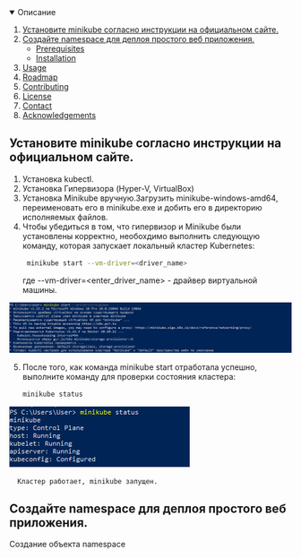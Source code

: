<!-- Описание -->
<details open="open">
  <summary>Описание</summary>
  <ol>
    <li>
      <a href="#Установите-minikube-согласно-инструкции-на-официальном-сайте">Установите minikube согласно инструкции на официальном сайте.</a>
    </li>
    <li>
      <a href="#Создайте-namespace-для-деплоя-простого-веб-приложения.">Создайте namespace для деплоя простого веб приложения.</a>
      <ul>
        <li><a href="#prerequisites">Prerequisites</a></li>
        <li><a href="#installation">Installation</a></li>
      </ul>
    </li>
    <li><a href="#usage">Usage</a></li>
    <li><a href="#roadmap">Roadmap</a></li>
    <li><a href="#contributing">Contributing</a></li>
    <li><a href="#license">License</a></li>
    <li><a href="#contact">Contact</a></li>
    <li><a href="#acknowledgements">Acknowledgements</a></li>
  </ol>
</details>



<!-- INSTALL MINIKUBE -->
## Установите minikube согласно инструкции на официальном сайте.
  1. Установка kubectl.
  2. Установка Гипервизора (Hyper-V, VirtualBox)
  3. Установка Minikube вручную.Загрузить minikube-windows-amd64, переименовать его в minikube.exe и добить его в директорию исполняемых файлов.
  4. Чтобы убедиться в том, что гипервизор и Minikube были установлены корректно, необохдимо выполнить следующую команду, которая запускает локальный кластер Kubernetes:
      ```sh
       minikube start --vm-driver=<driver_name>
      ```
      где --vm-driver=<enter_driver_name> - драйвер виртуальной машины.
  <p align="center">
  <a href="https://github.com/DmitryBond/WorkWithKubernetes/blob/main/images/start_kube.PNG">
    <img src="images/start_kube.PNG">
  </a>
  <p align="center">
  
   5. После того, как команда minikube start отработала успешно, выполните команду для проверки состояния кластера:
      ```sh
      minikube status
      ```
      <p align="center">
  <a href="https://github.com/DmitryBond/WorkWithKubernetes/blob/main/images/minikube_status.PNG">
    <img src="images/minikube_status.PNG">
  </a>
  <p align="center">
    
      Кластер работает, minikube запущен.
    
    
   
<!-- CREATE NAMESPACE DEPLOY -->
## Создайте namespace для деплоя простого веб приложения.
    
Создание объекта namespace
